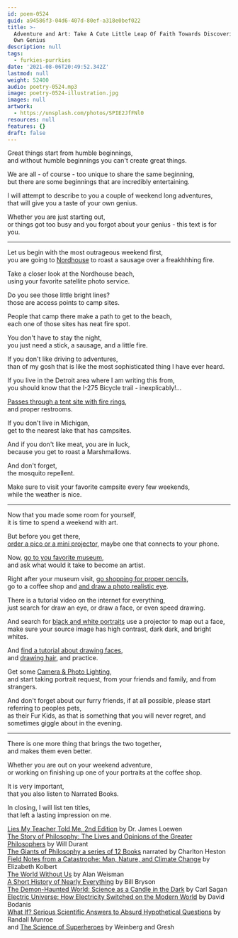 ```yaml
---
id: poem-0524
guid: a94586f3-04d6-407d-80ef-a318e0bef022
title: >-
  Adventure and Art: Take A Cute Little Leap Of Faith Towards Discovering Your
  Own Genius
description: null
tags:
  - furkies-purrkies
date: '2021-08-06T20:49:52.342Z'
lastmod: null
weight: 52400
audio: poetry-0524.mp3
image: poetry-0524-illustration.jpg
images: null
artwork:
  - https://unsplash.com/photos/SPIE2JfFNl0
resources: null
features: {}
draft: false
---
```


Great things start from humble beginnings,\
and without humble beginnings you can't create great things.

We are all - of course - too unique to share the same beginning,\
but there are some beginnings that are incredibly entertaining.

I will attempt to describe to you a couple of weekend long adventures,\
that will give you a taste of your own genius.

Whether you are just starting out,\
or things got too busy and you forgot about your genius - this text is for you.

---

Let us begin with the most outrageous weekend first,\
you are going to [Nordhouse](https://goo.gl/maps/dmdr2pAfp29TkoKGA) to roast a sausage over a freakhhhing fire.

Take a closer look at the Nordhouse beach,\
using your favorite satellite photo service.

Do you see those little bright lines?\
those are access points to camp sites.

People that camp there make a path to get to the beach,\
each one of those sites has neat fire spot.

You don't have to stay the night,\
you just need a stick, a sausage, and a little fire.

If you don't like driving to adventures,\
than of my gosh that is like the most sophisticated thing I have ever heard.

If you live in the Detroit area where I am writing this from,\
you should know that the I-275 Bicycle trail - inexplicably!...

[Passes through a tent site with fire rings](https://goo.gl/maps/6gfASgjPWhfYNeADA),\
and proper restrooms.

If you don't live in Michigan,\
get to the nearest lake that has campsites.

And if you don't like meat, you are in luck,\
because you get to roast a Marshmallows.

And don't forget,\
the mosquito repellent.

Make sure to visit your favorite campsite every few weekends,\
while the weather is nice.

---

Now that you made some room for yourself,\
it is time to spend a weekend with art.

But before you get there,\
[order a pico or a mini projector](https://www.amazon.com/s/ref=nb_sb_noss?url=search-alias%3Daps\&field-keywords=pico+projector), maybe one that connects to your phone.

Now, [go to you favorite museum](https://www.dia.org/),\
and ask what would it take to become an artist.

Right after your museum visit, [go shopping for proper pencils](https://www.youtube.com/watch?v=YDnjXUiEzqI),\
go to a coffee shop and [and draw a photo realistic eye](https://www.youtube.com/watch?v=zqNZ9df0tho).

There is a tutorial video on the internet for everything,\
just search for draw an eye, or draw a face, or even speed drawing.

And search for [black and white portraits](https://unsplash.com/s/photos/black-and-white-face-portrait) use a projector to map out a face,\
make sure your source image has high contrast, dark dark, and bright whites.

And [find a tutorial about drawing faces](https://www.youtube.com/watch?v=y-hFyom8P1U),\
and [drawing hair](https://www.youtube.com/watch?v=b0KGwmI7rFQ), and practice.

Get some [Camera & Photo Lighting](https://www.amazon.com/s/ref=nb_sb_noss?url=search-alias%3Daps\&field-keywords=Camera+%26+Photo+Lighting),\
and start taking portrait request, from your friends and family, and from strangers.

And don't forget about our furry friends, if at all possible, please start referring to peoples pets,\
as their Fur Kids, as that is something that you will never regret, and sometimes giggle about in the evening.

---

There is one more thing that brings the two together,\
and makes them even better.

Whether you are out on your weekend adventure,\
or working on finishing up one of your portraits at the coffee shop.

It is very important,\
that you also listen to Narrated Books.

In closing, I will list ten titles,\
that left a lasting impression on me.

[Lies My Teacher Told Me, 2nd Edition](https://www.audible.com/pd/Lies-My-Teacher-Told-Me-2nd-Edition-Audiobook/1980042586) by Dr. James Loewen\
[The Story of Philosophy: The Lives and Opinions of the Greater Philosophers](https://www.audible.com/pd/The-Story-of-Philosophy-Audiobook/B0044EQEIA) by Will Durant\
[The Giants of Philosophy a series of 12 Books](https://www.audible.com/series/The-Giants-of-Philosophy-Audiobooks/B08D6T4RDC) narrated by Charlton Heston\
[Field Notes from a Catastrophe: Man, Nature, and Climate Change](https://www.audible.com/pd/Field-Notes-from-a-Catastrophe-Audiobook/B002V8MJPS) by Elizabeth Kolbert\
[The World Without Us](https://www.audible.com/pd/The-World-Without-Us-Audiobook/B002V5GMRC) by Alan Weisman\
[A Short History of Nearly Everything](https://www.audible.com/pd/A-Short-History-of-Nearly-Everything-Audiobook/B002V0KFPW) by Bill Bryson\
[The Demon-Haunted World: Science as a Candle in the Dark](https://www.audible.com/pd/The-Demon-Haunted-World-Audiobook/B06XTZZLZ8) by Carl Sagan\
[Electric Universe: How Electricity Switched on the Modern World](https://www.audible.com/pd/Electric-Universe-Audiobook/B002V0M0NC) by David Bodanis\
[What If? Serious Scientific Answers to Absurd Hypothetical Questions](https://www.audible.com/pd/What-If-Audiobook/B00LV6V4UW) by Randall Munroe\
and [The Science of Superheroes](https://www.audible.com/pd/The-Science-of-Superheroes-Audiobook/B002V8NAJC) by Weinberg and Gresh
